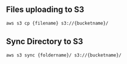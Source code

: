 
## Files uploading to S3

```bash
aws s3 cp {filename} s3://{bucketname}/
```

## Sync Directory to S3

```bash
aws s3 sync {foldername}/ s3://{bucketname}/
```